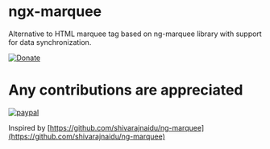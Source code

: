 # ngx-marquee

Alternative to HTML marquee tag based on ng-marquee library with support for data synchronization.

[![Donate](https://img.shields.io/badge/Donate-PayPal-blue.svg)](https://paypal.me/nitz333)

# Any contributions are appreciated

[![paypal](https://www.paypalobjects.com/en_US/i/btn/btn_donateCC_LG.gif)](https://paypal.me/nitz333)

Inspired by [https://github.com/shivarajnaidu/ng-marquee](https://github.com/shivarajnaidu/ng-marquee)
